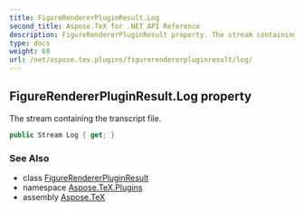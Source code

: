 ```yaml
---
title: FigureRendererPluginResult.Log
second_title: Aspose.TeX for .NET API Reference
description: FigureRendererPluginResult property. The stream containing the transcript file
type: docs
weight: 60
url: /net/aspose.tex.plugins/figurerendererpluginresult/log/
---
```

## FigureRendererPluginResult.Log property

The stream containing the transcript file.

```csharp
public Stream Log { get; }
```

### See Also

* class [FigureRendererPluginResult](../)
* namespace [Aspose.TeX.Plugins](../../figurerendererpluginresult/)
* assembly [Aspose.TeX](../../../)


